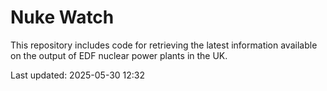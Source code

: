 # Nuke Watch

This repository includes code for retrieving the latest information available on the output of EDF nuclear power plants in the UK.

Last updated: 2025-05-30 12:32